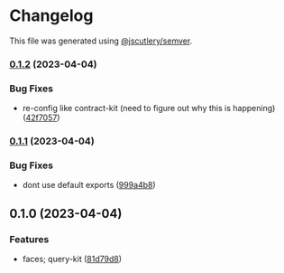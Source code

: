 # Changelog

This file was generated using [@jscutlery/semver](https://github.com/jscutlery/semver).

### [0.1.2](https://github.com/permafacts/facts-kit/compare/query-kit-0.1.1...query-kit-0.1.2) (2023-04-04)


### Bug Fixes

* re-config like contract-kit (need to figure out why this is happening) ([42f7057](https://github.com/permafacts/facts-kit/commit/42f7057466f662b61aee85cf6b32aaa49a85a2e0))

### [0.1.1](https://github.com/permafacts/facts-kit/compare/query-kit-0.1.0...query-kit-0.1.1) (2023-04-04)


### Bug Fixes

* dont use default exports ([999a4b8](https://github.com/permafacts/facts-kit/commit/999a4b82b662732e1ef069391aedff035f26409f))

## 0.1.0 (2023-04-04)


### Features

* faces; query-kit ([81d79d8](https://github.com/permafacts/facts-kit/commit/81d79d81765ef73df73d25fc388167db8f4044e1))
